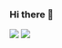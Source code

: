 ### Hi there 👋

<!--
**Jihwan98/Jihwan98** is a ✨ _special_ ✨ repository because its `README.md` (this file) appears on your GitHub profile.

Here are some ideas to get you started:

- 🔭 I’m currently working on ...
- 🌱 I’m currently learning ...
- 👯 I’m looking to collaborate on ...
- 🤔 I’m looking for help with ...
- 💬 Ask me about ...
- 📫 How to reach me: ...
- 😄 Pronouns: ...
- ⚡ Fun fact: ...
-->

<!-- <a href="[연결할 링크]" target="_blank"><img src="https://img.shields.io/badge/[쓰고 싶은 텍스트]-[컬러 코드]?style=flat-square&logo=[브랜드 이름]&logoColor=white"/></a> -->

<a href="https://jihwan98.github.io/" target="_blank"><img src="https://img.shields.io/badge/jekyll-#CC0000?style=flat-square&logo=jekyll&logoColor=#CC0000"/></a>
<a href="https://jihwan98.github.io/" target="_blank"><img src="https://img.shields.io/badge/Velog-20c997?style=flat-square&logo=Vimeo&logoColor=white"/></a>
